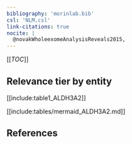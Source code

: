 ```yaml
---
bibliography: 'morinlab.bib'
csl: 'NLM.csl'
link-citations: true
nocite: |
  @novakWholeexomeAnalysisReveals2015, 
---
```


[[_TOC_]]




## Relevance tier by entity

[[include:table1_ALDH3A2]]


[[include:tables/mermaid_ALDH3A2.md]]

## References


